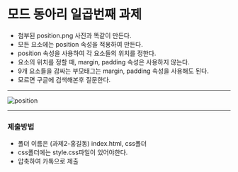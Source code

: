 # 모드 동아리 일곱번째 과제
- 첨부된 position.png 사진과 똑같이 만든다.
- 모든 요소에는 position 속성을 적용하여 만든다.
- position 속성을 사용하여 각 요소들의 위치를 정한다.
- 요소의 위치를 정할 때, margin, padding 속성은 사용하지 않는다.
- 9개 요소들을 감싸는 부모태그는 margin, padding 속성을 사용해도 된다.
- 모르면 구글에 검색해본후 질문한다.

___

![position](https://user-images.githubusercontent.com/71883310/180117685-9e6d1470-7a68-40fb-8ac2-f064b82adf94.png)
___

### 제출방법
- 폴더 이름은 (과제2-홍길동) index.html, css폴더
- css폴더에는 style.css파일이 있어야한다.
- 압축하여 카톡으로 제출
